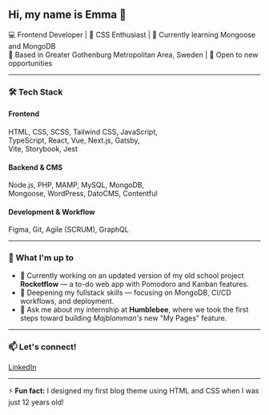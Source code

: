 ## Hi, my name is Emma 👋

💻 Frontend Developer | 🎨 CSS Enthusiast | 🌱 Currently learning Mongoose and MongoDB  
📍 Based in Greater Gothenburg Metropolitan Area, Sweden | 🎯 Open to new opportunities

---

### 🛠️ Tech Stack

#### Frontend

HTML, CSS, SCSS, Tailwind CSS, JavaScript,  
TypeScript, React, Vue, Next.js, Gatsby,  
Vite, Storybook, Jest

#### Backend & CMS

Node.js, PHP, MAMP, MySQL, MongoDB,  
Mongoose, WordPress, DatoCMS, Contentful

#### Development & Workflow

Figma, Git, Agile (SCRUM), GraphQL

---

### 🌟 What I'm up to

- 🔭 Currently working on an updated version of my old school project **Rocketflow** — a to-do web app with Pomodoro and Kanban features.
- 🌱 Deepening my fullstack skills — focusing on MongoDB, CI/CD workflows, and deployment.
- 💬 Ask me about my internship at **Humblebee**, where we took the first steps toward building _Majblomman's_ new "My Pages" feature.

---

### 📫 Let's connect!

[LinkedIn](https://www.linkedin.com/in/emmaspitz/)

---

⚡️ **Fun fact:** I designed my first blog theme using HTML and CSS when I was just 12 years old!
